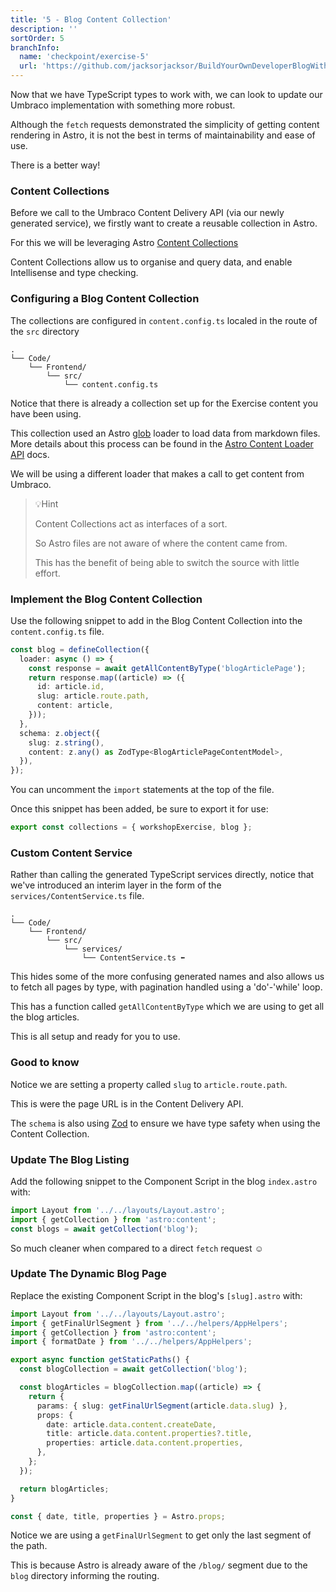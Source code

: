 ```yaml
---
title: '5 - Blog Content Collection'
description: ''
sortOrder: 5
branchInfo:
  name: 'checkpoint/exercise-5'
  url: 'https://github.com/jacksorjacksor/BuildYourOwnDeveloperBlogWithUmbraco15AndAstro/tree/checkpoint/start'
---
```


Now that we have TypeScript types to work with, we can look to update our Umbraco implementation with something more robust.

Although the `fetch` requests demonstrated the simplicity of getting content rendering in Astro, it is not the best in terms of maintainability and ease of use.

There is a better way!

### Content Collections

Before we call to the Umbraco Content Delivery API (via our newly generated service), we firstly want to create a reusable collection in Astro.

For this we will be leveraging Astro [Content Collections](https://docs.astro.build/en/guides/content-collections/)

Content Collections allow us to organise and query data, and enable Intellisense and type checking.

### Configuring a Blog Content Collection

The collections are configured in `content.config.ts` localed in the route of the `src` directory

```
.
└── Code/
    └── Frontend/
        └── src/
            └── content.config.ts
```

Notice that there is already a collection set up for the Exercise content you have been using.

This collection used an Astro [glob](https://docs.astro.build/en/reference/content-loader-reference/#glob-loader) loader to load data from markdown files. More details about this process can be found in the [Astro Content Loader API](https://docs.astro.build/en/reference/content-loader-reference/) docs.

We will be using a different loader that makes a call to get content from Umbraco.

> 💡Hint
>
> Content Collections act as interfaces of a sort.
>
> So Astro files are not aware of where the content came from.
>
> This has the benefit of being able to switch the source with little effort.

### Implement the Blog Content Collection

Use the following snippet to add in the Blog Content Collection into the `content.config.ts` file.

```ts title=./Code/Frontend/src/content.config.ts
const blog = defineCollection({
  loader: async () => {
    const response = await getAllContentByType('blogArticlePage');
    return response.map((article) => ({
      id: article.id,
      slug: article.route.path,
      content: article,
    }));
  },
  schema: z.object({
    slug: z.string(),
    content: z.any() as ZodType<BlogArticlePageContentModel>,
  }),
});
```

You can uncomment the `import` statements at the top of the file.

Once this snippet has been added, be sure to export it for use:

```ts title=.Code/Frontend/src/content.config.ts
export const collections = { workshopExercise, blog };
```

### Custom Content Service

Rather than calling the generated TypeScript services directly, notice that we've introduced an interim layer in the form of the `services/ContentService.ts` file.

```
.
└── Code/
    └── Frontend/
        └── src/
            └── services/
                └── ContentService.ts ⬅️
```

This hides some of the more confusing generated names and also allows us to fetch all pages by type, with pagination handled using a 'do'-'while' loop.

This has a function called `getAllContentByType` which we are using to get all the blog articles.

This is all setup and ready for you to use.

### Good to know

Notice we are setting a property called `slug` to `article.route.path`.

This is were the page URL is in the Content Delivery API.

The `schema` is also using [Zod](https://zod.dev/) to ensure we have type safety when using the Content Collection.

### Update The Blog Listing

Add the following snippet to the Component Script in the blog `index.astro` with:

```ts title=./Code/Frontend/src/pages/blog/index.astro
import Layout from '../../layouts/Layout.astro';
import { getCollection } from 'astro:content';
const blogs = await getCollection('blog');
```

So much cleaner when compared to a direct `fetch` request ☺️

### Update The Dynamic Blog Page

Replace the existing Component Script in the blog's `[slug].astro` with:

```ts title=./Code/Frontend/src/pages/blog/[slug].astro
import Layout from '../../layouts/Layout.astro';
import { getFinalUrlSegment } from '../../helpers/AppHelpers';
import { getCollection } from 'astro:content';
import { formatDate } from '../../helpers/AppHelpers';

export async function getStaticPaths() {
  const blogCollection = await getCollection('blog');

  const blogArticles = blogCollection.map((article) => {
    return {
      params: { slug: getFinalUrlSegment(article.data.slug) },
      props: {
        date: article.data.content.createDate,
        title: article.data.content.properties?.title,
        properties: article.data.content.properties,
      },
    };
  });

  return blogArticles;
}

const { date, title, properties } = Astro.props;
```

Notice we are using a `getFinalUrlSegment` to get only the last segment of the path.

This is because Astro is already aware of the `/blog/` segment due to the `blog` directory informing the routing.
